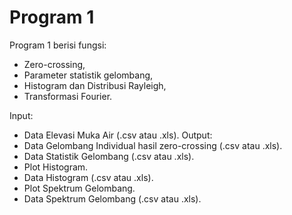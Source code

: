 # Program 1

Program 1 berisi fungsi:
* Zero-crossing,
* Parameter statistik gelombang,
* Histogram dan Distribusi Rayleigh,
* Transformasi Fourier.

Input:
 *	Data Elevasi Muka Air (.csv atau .xls).
Output:
* Data Gelombang Individual hasil zero-crossing (.csv atau .xls).
*	Data Statistik Gelombang (.csv atau .xls).
*	Plot Histogram.
*	Data Histogram (.csv atau .xls).
*	Plot Spektrum Gelombang.
*	Data Spektrum Gelombang (.csv atau .xls).
